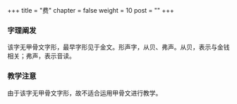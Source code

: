 +++
title = "费"
chapter = false
weight = 10
post = ""
+++
### 字理阐发
该字无甲骨文字形，最早字形见于金文。形声字，从贝、弗声。从贝，表示与金钱相关；弗声，表示音读。
### 教学注意
由于该字无甲骨文字形，故不适合运用甲骨文进行教学。